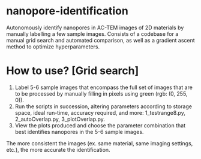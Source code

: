 # nanopore-identification
Autonomously identify nanopores in AC-TEM images of 2D materials by manually labelling a few sample images. Consists of a codebase for a manual grid search and automated comparison, as well as a gradient ascent method to optimize hyperparameters.

# How to use? [Grid search]
1. Label 5-6 sample images that encompass the full set of images that are to be processed by manually filling in pixels using green (rgb: (0, 255, 0)).
2. Run the scripts in succession, altering parameters according to storage space, ideal run-time, accuracy required, and more: 1_testrange8.py, 2_autoOverlap.py, 3_plotOverlap.py.
3. View the plots produced and choose the parameter combination that best identifies nanopores in the 5-6 sample images. 

The more consistent the images (ex. same material, same imaging settings, etc.), the more accurate the identification. 
